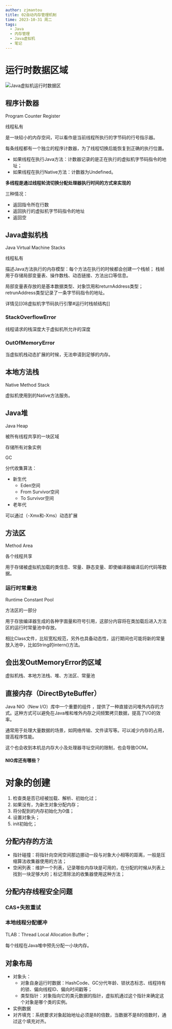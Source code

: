 ```yaml
---
author: zjmantou
title: 02自动内存管理机制
time: 2023-10-31 周二
tags:
  - Java
  - 内存管理
  - Java虚拟机
  - 笔记
---
```

# 运行时数据区域

![Java虚拟机运行时数据区](https://zjmantou-drawingbed.oss-cn-hangzhou.aliyuncs.com/picture/202310310207895.jpg)

## 程序计数器

Program Counter Register 

线程私有 

是一块较小的内存空间，可以看作是当前线程所执行的字节码的行号指示器。 

每条线程都有一个独立的程序计数器，为了线程切换后能恢复到正确的执行位置。 

- 如果线程在执行Java方法：计数器记录的是正在执行的虚拟机字节码指令的地址；
- 如果线程在执行Native方法：计数器为Undefined。


**多线程是通过线程轮流切换分配处理器执行时间的方式来实现的**

三种情况：
- 返回指令所在行数
- 返回执行的虚拟机字节码指令的地址
- 返回空

## Java虚拟机栈

Java Virtual Machine Stacks

线程私有 

描述Java方法执行的内存模型：每个方法在执行的时候都会创建一个栈帧； 
栈帧用于存储局部变量表、操作数栈、动态链接、方法出口等信息。 

局部变量表存放的是基本数据类型、对象饮用和returnAddress类型； 
retrunAddress类型记录了一条字节码指令的地址。 

详情见[[08虚拟机字节码执行引擎#运行时栈帧结构]]

### StackOverflowError

线程请求的栈深度大于虚拟机所允许的深度  

### OutOfMemoryError

当虚拟机栈动态扩展的时候，无法申请到足够的内存。

## 本地方法栈

Native Method Stack

虚拟机使用到的Native方法服务。

## Java堆

Java Heap

被所有线程共享的一块区域 

存储所有对象实例 

GC 

分代收集算法：
- 新生代
	- Eden空间
	- From Survivor空间
	- To Survivor空间
- 老年代

可以通过（-Xmx和-Xms）动态扩展

## 方法区

Method Area

各个线程共享 

用于存储被虚拟机加载的类信息、常量、静态变量、即使编译器编译后的代码等数据。 

### 运行时常量池

Runtime Constant Pool

方法区的一部分  

用于存放编译器生成的各种字面量和符号引用，这部分内容将在类加载后进入方法区的运行时常量池中存放。 

相比Class文件，比较宽松规范，另外也具备动态性，运行期间也可能将新的常量放入池中，比如String的intern()方法。

## 会出发OutMemoryError的区域

虚拟机栈、本地方法栈、堆、方法区、常量池

## 直接内存（DirectByteBuffer）

Java NIO（New I/O）库中一个重要的组件 ，提供了一种直接访问堆外内存的方式。这种方式可以避免在Java堆和堆外内存之间频繁拷贝数据，提高了I/O的效率。

通常用于处理大量数据的场景，如网络传输、文件读写等。可以减少内存的占用，提高程序性能。 

这个也会收到本机总内存大小及处理器寻址空间的限制，也会导致OOM。 

#### NIO库还有哪些？



# 对象的创建

1. 检查类是否已经被加载、解析、初始化过；
3. 如果没有，为新生对象分配内存；
4. 将分配到的内存初始化为0值；
5. 设置对象头；
6. init初始化；

## 分配内存的方法

- 指针碰撞：将指针向空闲空间那边挪动一段与对象大小相等的距离，一般是压缩算法收集器使用的方法；
- 空闲列表：维护一个列表，记录哪些内存块是可用的，在分配的时候从列表上找到一块足够大的；标记清除法的收集器使用这种方法；

## 分配内存线程安全问题

### CAS+失败重试

### 本地线程分配缓冲

TLAB：Thread Local Allocation Buffer；

每个线程在Java堆中预先分配一小块内存。

## 对象布局

- 对象头：
	- 对象自身运行时数据：HashCode、GC分代年龄、锁状态标志、线程持有的锁、偏向线程ID、偏向时间戳等；
	- 类型指针：对象指向它的类元数据的指针，虚拟机通过这个指针来确定这个对象是哪个类的实例。
- 实例数据
- 对齐填充：系统要求对象起始地址必须是8的倍数，当数据不是8的倍数时，通过这个填充对齐。

